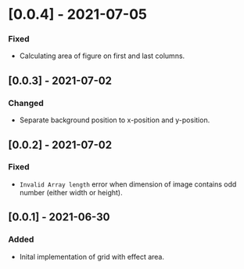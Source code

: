 # [0.0.4] - 2021-07-05

### Fixed

- Calculating area of figure on first and last columns.

## [0.0.3] - 2021-07-02

### Changed

- Separate background position to x-position and y-position.

## [0.0.2] - 2021-07-02

### Fixed

- `Invalid Array length` error when dimension of image contains odd number (either width or height).

## [0.0.1] - 2021-06-30

### Added

- Inital implementation of grid with effect area.
